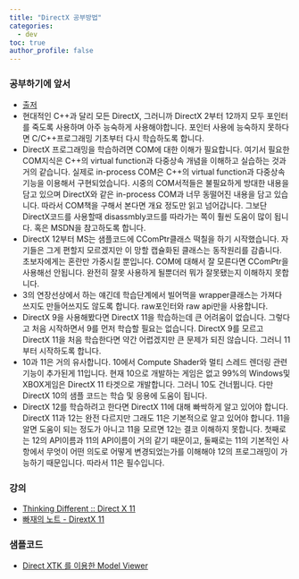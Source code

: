 ```yaml
---
title: "DirectX 공부방법"
categories: 
  - dev
toc: true
author_profile: false
---
```


### 공부하기에 앞서

* [출저](https://megayuchi.com/2019/04/18/direct-x-%ed%94%84%eb%a1%9c%ea%b7%b8%eb%9e%98%eb%b0%8d-%ed%95%99%ec%8a%b5%ec%97%90-%eb%8c%80%ed%95%9c-%ec%a1%b0%ec%96%b8/)
* 현대적인 C++과 달리 모든 DirectX, 그러니까 DirectX 2부터 12까지 모두 포인터를 죽도록 사용하며 아주 능숙하게 사용해야합니다. 포인터 사용에 능숙하지 못하다면 C/C++프로그래밍 기초부터 다시 학습하도록 합니다.
* DirectX 프로그래밍을 학습하려면 COM에 대한 이해가 필요합니다. 여기서 필요한 COM지식은 C++의 virtual function과 다중상속 개념을 이해하고 실습하는 것과 거의 같습니다. 실제로 in-process COM은 C++의 virtual function과 다중상속 기능을 이용해서 구현되었습니다. 시중의 COM서적들은 불필요하게 방대한 내용을 담고 있으며 DirectX와 같은 in-process COM과 너무 동떨어진 내용을 담고 있습니다. 따라서 COM책을 구해서 본다면 개요 정도만 읽고 넘어갑니다. 그보단 DirectX코드를 사용할때 disassmbly코드를 따라가는 쪽이 훨씬 도움이 많이 됩니다. 혹은 MSDN을 참고하도록 합니다.
* DirectX 12부터 MS는 샘플코드에 CComPtr클래스 떡칠을 하기 시작했습니다. 자기들은 그게 편할지 모르겠지만 이 망할 캡슐화된 클래스는 동작원리를 감춥니다. 초보자에게는 혼란만 가중시킬 뿐입니다. COM에 대해서 잘 모른다면 CComPtr을 사용해선 안됩니다. 완전히 잘못 사용하게 될뿐더러 뭐가 잘못됐는지 이해하지 못합니다.
* 3의 연장선상에서 하는 얘긴데 학습단계에서 빌어먹을 wrapper클래스는 가져다 쓰지도 만들어쓰지도 않도록 합니다. raw포인터와 raw api만을 사용합니다.
* DirectX 9을 사용해봤다면 DirectX 11을 학습하는데 큰 어려움이 없습니다. 그렇다고 처음 시작하면서 9를 먼저 학습할 필요는 없습니다. DirectX 9를 모르고 DirectX 11을 처음 학습한다면 약간 어렵겠지만 큰 문제가 되진 않습니다. 그러니 11부터 시작하도록 합니다.
* 10과 11은 거의 유사합니다. 10에서 Compute Shader와 멀티 스레드 렌더링 관련 기능이 추가된게 11입니다. 현재 10으로 개발하는 게임은 없고 99%의 Windows및 XBOX게임은 DirectX 11 타겟으로 개발합니다. 그러니 10도 건너뜁니다. 다만 DirectX 10의 샘플 코드는 학습 및 응용에 도움이 됩니다.
* DirectX 12를 학습하려고 한다면 DirectX 11에 대해 빠싹하게 알고 있어야 합니다. DirectX 11과 12는 완전 다르지만 그래도 11은 기본적으로 알고 있어야 합니다. 11을 알면 도움이 되는 정도가 아니고 11을 모르면 12는 결코 이해하지 못합니다. 첫째로는 12의 API이름과 11의 API이름이 거의 같기 때문이고, 둘째로는 11의 기본적인 사항에서 무엇이 어떤 의도로 어떻게 변경되었는가를 이해해야 12의 프로그래밍이 가능하기 때문입니다. 따라서 11은 필수입니다.

### 강의

* [Thinking Different :: Direct X 11 ](https://copynull.tistory.com/category/DirectX%2011%20%EA%B0%95%EC%A2%8C/Terrain?page=3)
* [빠재의 노트 - DirextX 11](https://ppparkje.tistory.com/10)

### 샘플코드

* [Direct XTK 를 이용한 Model Viewer](https://github.com/walbourn/directxtkmodelviewer)
